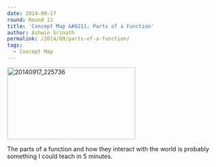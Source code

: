 ```yaml
---
date: 2014-09-17
round: Round 11
title: 'Concept Map &#8211; Parts of a Function'
author: Ashwin Srinath
permalink: /2014/09/parts-of-a-function/
tags:
  - Concept Map
---
```

[<img class="alignnone size-medium wp-image-8820" alt="20140917_225736" src="http://teaching.software-carpentry.org/wp-content/uploads/2014/09/20140917_225736-300x168.jpg" width="300" height="168" />][1]

The parts of a function and how they interact with the world is probably something I could teach in 5 minutes.

 [1]: http://teaching.software-carpentry.org/wp-content/uploads/2014/09/20140917_225736.jpg
